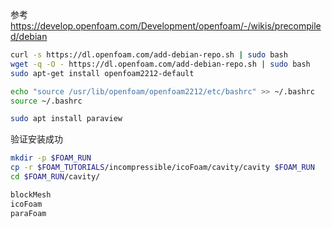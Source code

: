 参考 https://develop.openfoam.com/Development/openfoam/-/wikis/precompiled/debian

```bash
curl -s https://dl.openfoam.com/add-debian-repo.sh | sudo bash
wget -q -O - https://dl.openfoam.com/add-debian-repo.sh | sudo bash
sudo apt-get install openfoam2212-default

echo "source /usr/lib/openfoam/openfoam2212/etc/bashrc" >> ~/.bashrc
source ~/.bashrc

sudo apt install paraview
```

验证安装成功

```bash
mkdir -p $FOAM_RUN
cp -r $FOAM_TUTORIALS/incompressible/icoFoam/cavity/cavity $FOAM_RUN
cd $FOAM_RUN/cavity/

blockMesh
icoFoam
paraFoam
```


